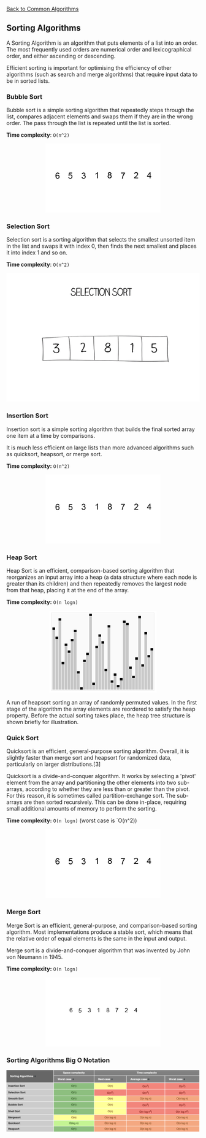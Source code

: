 [Back to Common Algorithms](03-common-algorithms.md)
## Sorting Algorithms

A Sorting Algorithm is an algorithm that puts elements of a list into an order. The most frequently used orders are numerical order and lexicographical order, and either ascending or descending. 

Efficient sorting is important for optimising the efficiency of other algorithms (such as search and merge algorithms) that require input data to be in sorted lists. 

### Bubble Sort

Bubble sort is a simple sorting algorithm that repeatedly steps through the list, compares adjacent elements and swaps them if they are in the wrong order. The pass through the list is repeated until the list is sorted.

**Time complexity**: `O(n^2)`

<div style="text-align:center">
	<img src="./assets/bubble-sort.gif"/>
</div>

### Selection Sort

Selection sort is a sorting algorithm that selects the smallest unsorted item in the list and swaps it with index 0, then finds the next smallest and places it into index 1 and so on.

**Time complexity**: `O(n^2)`

<div style="text-align:center">
	<img src="./assets/selection-sort.gif"/>
</div>

### Insertion Sort

Insertion sort is a simple sorting algorithm that builds the final sorted array one item at a time by comparisons. 

It is much less efficient on large lists than more advanced algorithms such as quicksort, heapsort, or merge sort.

**Time complexity:** `O(n^2)`

<div style="text-align:center">
	<img src="./assets/insertion-sort.gif"/>
</div>

### Heap Sort

Heap Sort is an efficient, comparison-based sorting algorithm that reorganizes an input array into a heap (a data structure where each node is greater than its children) and then repeatedly removes the largest node from that heap, placing it at the end of the array.

**Time complexity:** `O(n logn)`

<div style="text-align:center">
	<img src="./assets/heapsort.gif"/>
</div>

А run of heapsort sorting an array of randomly permuted values. In the first stage of the algorithm the array elements are reordered to satisfy the heap property. Before the actual sorting takes place, the heap tree structure is shown briefly for illustration.

### Quick Sort

Quicksort is an efficient, general-purpose sorting algorithm. Overall, it is slightly faster than merge sort and heapsort for randomized data, particularly on larger distributions.[3]

Quicksort is a divide-and-conquer algorithm. It works by selecting a 'pivot' element from the array and partitioning the other elements into two sub-arrays, according to whether they are less than or greater than the pivot. For this reason, it is sometimes called partition-exchange sort. The sub-arrays are then sorted recursively. This can be done in-place, requiring small additional amounts of memory to perform the sorting.

**Time complexity:** `O(n logn)` (worst case is `O(n^2))

<div style="text-align:center">
	<img src="./assets/quicksort.gif"/>
</div>

### Merge Sort

Merge Sort is an efficient, general-purpose, and comparison-based sorting algorithm. Most implementations produce a stable sort, which means that the relative order of equal elements is the same in the input and output. 

Merge sort is a divide-and-conquer algorithm that was invented by John von Neumann in 1945.

**Time complexity:** `O(n logn)`


<div style="text-align:center">
	<img src="./assets/mergesort.gif"/>
</div>


### Sorting Algorithms Big O Notation

<div style="text-align: center;">
	<img src="./assets/algorithms-cheatsheet.png" alt="algorithms_bigO_notation"/>
</div>
